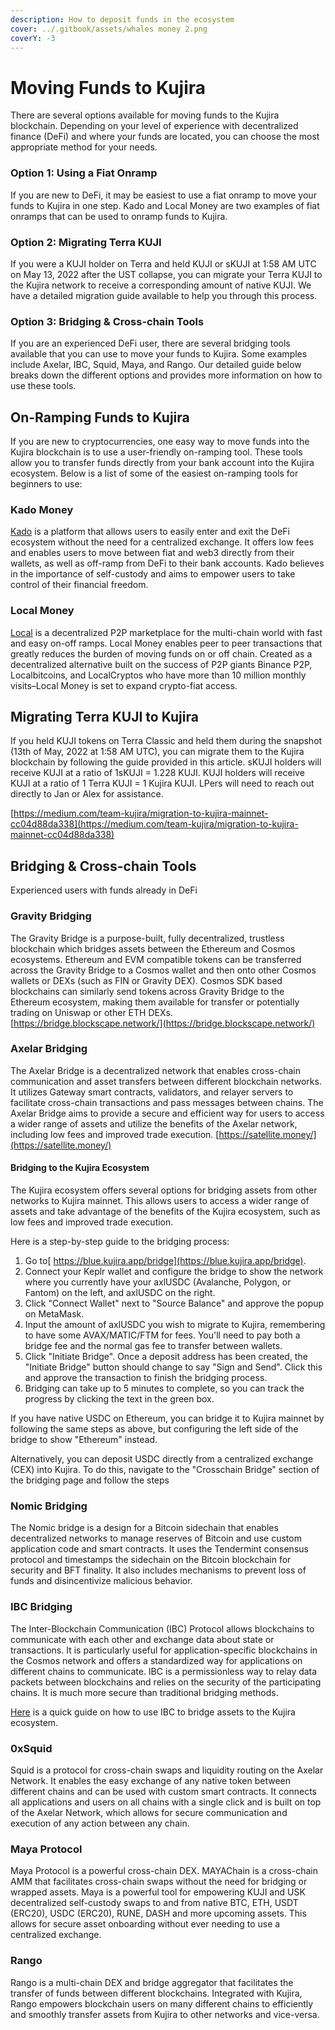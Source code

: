 ```yaml
---
description: How to deposit funds in the ecosystem
cover: ../.gitbook/assets/whales money 2.png
coverY: -3
---
```


# Moving Funds to Kujira

There are several options available for moving funds to the Kujira blockchain. Depending on your level of experience with decentralized finance (DeFi) and where your funds are located, you can choose the most appropriate method for your needs.

### Option 1: Using a Fiat Onramp

If you are new to DeFi, it may be easiest to use a fiat onramp to move your funds to Kujira in one step. Kado and Local Money are two examples of fiat onramps that can be used to onramp funds to Kujira.

### Option 2: Migrating Terra KUJI

If you were a KUJI holder on Terra and held KUJI or sKUJI at 1:58 AM UTC on May 13, 2022 after the UST collapse, you can migrate your Terra KUJI to the Kujira network to receive a corresponding amount of native KUJI. We have a detailed migration guide available to help you through this process.

### Option 3: Bridging & Cross-chain Tools

If you are an experienced DeFi user, there are several bridging tools available that you can use to move your funds to Kujira. Some examples include Axelar, IBC, Squid, Maya, and Rango. Our detailed guide below breaks down the different options and provides more information on how to use these tools.

## On-Ramping Funds to Kujira

If you are new to cryptocurrencies, one easy way to move funds into the Kujira blockchain is to use a user-friendly on-ramping tool. These tools allow you to transfer funds directly from your bank account into the Kujira ecosystem. Below is a list of some of the easiest on-ramping tools for beginners to use:

### Kado Money

[Kado](../dapps-and-infrastructure/basics.md#funding-your-wallet-using-kado) is a platform that allows users to easily enter and exit the DeFi ecosystem without the need for a centralized exchange. It offers low fees and enables users to move between fiat and web3 directly from their wallets, as well as off-ramp from DeFi to their bank accounts. Kado believes in the importance of self-custody and aims to empower users to take control of their financial freedom.

### Local Money

[Local](https://localmoney.io/) is a decentralized P2P marketplace for the multi-chain world with fast and easy on-off ramps. Local Money enables peer to peer transactions that greatly reduces the burden of moving funds on or off chain. Created as a decentralized alternative built on the success of P2P giants Binance P2P, Localbitcoins, and LocalCryptos who have more than 10 million monthly visits–Local Money is set to expand crypto-fiat access.

## Migrating Terra KUJI to Kujira

If you held KUJI tokens on Terra Classic and held them during the snapshot (13th of May, 2022 at 1:58 AM UTC), you can migrate them to the Kujira blockchain by following the guide provided in this article. sKUJI holders will receive KUJI at a ratio of 1sKUJI = 1.228 KUJI. KUJI holders will receive KUJI at a ratio of 1 Terra KUJI = 1 Kujira KUJI. LPers will need to reach out directly to Jan or Alex for assistance.&#x20;

[https://medium.com/team-kujira/migration-to-kujira-mainnet-cc04d88da338](https://medium.com/team-kujira/migration-to-kujira-mainnet-cc04d88da338)

## Bridging & Cross-chain Tools

Experienced users with funds already in DeFi

### Gravity Bridging

The Gravity Bridge is a purpose-built, fully decentralized, trustless blockchain which bridges assets between the Ethereum and Cosmos ecosystems. Ethereum and EVM compatible tokens can be transferred across the Gravity Bridge to a Cosmos wallet and then onto other Cosmos wallets or DEXs (such as FIN or Gravity DEX). Cosmos SDK based blockchains can similarly send tokens across Gravity Bridge to the Ethereum ecosystem, making them available for transfer or potentially trading on Uniswap or other ETH DEXs. [https://bridge.blockscape.network/](https://bridge.blockscape.network/)

### Axelar Bridging

The Axelar Bridge is a decentralized network that enables cross-chain communication and asset transfers between different blockchain networks. It utilizes Gateway smart contracts, validators, and relayer servers to facilitate cross-chain transactions and pass messages between chains. The Axelar Bridge aims to provide a secure and efficient way for users to access a wider range of assets and utilize the benefits of the Axelar network, including low fees and improved trade execution. [https://satellite.money/](https://satellite.money/)

#### Bridging to the Kujira Ecosystem

The Kujira ecosystem offers several options for bridging assets from other networks to Kujira mainnet. This allows users to access a wider range of assets and take advantage of the benefits of the Kujira ecosystem, such as low fees and improved trade execution.

Here is a step-by-step guide to the bridging process:

1. Go to[ https://blue.kujira.app/bridge](https://blue.kujira.app/bridge).
2. Connect your Keplr wallet and configure the bridge to show the network where you currently have your axlUSDC (Avalanche, Polygon, or Fantom) on the left, and axlUSDC on the right.
3. Click "Connect Wallet" next to "Source Balance" and approve the popup on MetaMask.
4. Input the amount of axlUSDC you wish to migrate to Kujira, remembering to have some AVAX/MATIC/FTM for fees. You'll need to pay both a bridge fee and the normal gas fee to transfer between wallets.
5. Click "Initiate Bridge". Once a deposit address has been created, the "Initiate Bridge" button should change to say "Sign and Send". Click this and approve the transaction to finish the bridging process.
6. Bridging can take up to 5 minutes to complete, so you can track the progress by clicking the text in the green box.

If you have native USDC on Ethereum, you can bridge it to Kujira mainnet by following the same steps as above, but configuring the left side of the bridge to show "Ethereum" instead.

Alternatively, you can deposit USDC directly from a centralized exchange (CEX) into Kujira. To do this, navigate to the "Crosschain Bridge" section of the bridging page and follow the steps

### Nomic Bridging

The Nomic bridge is a design for a Bitcoin sidechain that enables decentralized networks to manage reserves of Bitcoin and use custom application code and smart contracts. It uses the Tendermint consensus protocol and timestamps the sidechain on the Bitcoin blockchain for security and BFT finality. It also includes mechanisms to prevent loss of funds and disincentivize malicious behavior.

### IBC Bridging

The Inter-Blockchain Communication (IBC) Protocol allows blockchains to communicate with each other and exchange data about state or transactions. It is particularly useful for application-specific blockchains in the Cosmos network and offers a standardized way for applications on different chains to communicate. IBC is a permissionless way to relay data packets between blockchains and relies on the security of the participating chains. It is much more secure than traditional bridging methods.&#x20;

[Here](https://winkhub.app/posts/depositing-funds-to-kujira#Cosmos-Chains) is a quick guide on how to use IBC to bridge assets to the Kujira ecosystem.

### 0xSquid

Squid is a protocol for cross-chain swaps and liquidity routing on the Axelar Network. It enables the easy exchange of any native token between different chains and can be used with custom smart contracts. It connects all applications and users on all chains with a single click and is built on top of the Axelar Network, which allows for secure communication and execution of any action between any chain.

### Maya Protocol

Maya Protocol is a powerful cross-chain DEX. MAYAChain is a cross-chain AMM that facilitates cross-chain swaps without the need for bridging or wrapped assets. Maya is a powerful tool for empowering KUJI and USK decentralized self-custody swaps to and from native BTC, ETH, USDT (ERC20), USDC (ERC20), RUNE, DASH and more upcoming assets. This allows for secure asset onboarding without ever needing to use a centralized exchange.&#x20;

### Rango

Rango is a multi-chain DEX and bridge aggregator that facilitates the transfer of funds between different blockchains. Integrated with Kujira, Rango empowers blockchain users on many different chains to efficiently and smoothly transfer assets from Kujira to other networks and vice-versa.
